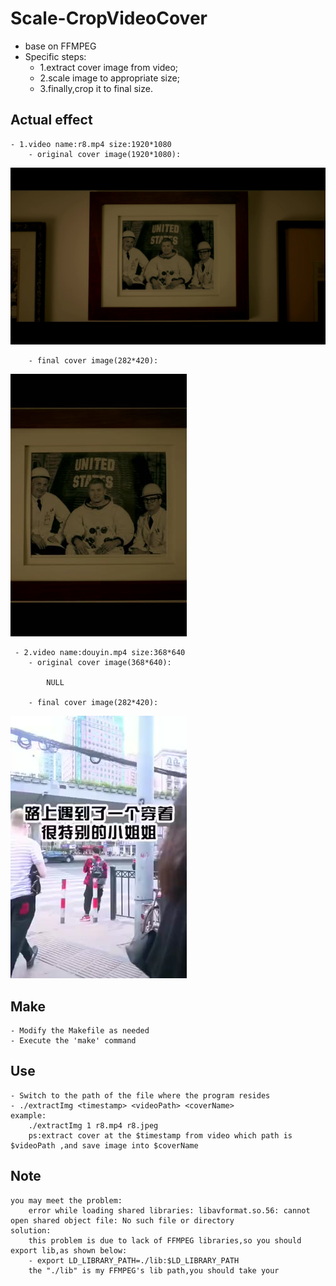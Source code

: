 # Scale-CropVideoCover
- base on FFMPEG
- Specific steps:
    - 1.extract cover image from video;
    - 2.scale image to appropriate size;
    - 3.finally,crop it to final size.
 ## Actual effect
    - 1.video name:r8.mp4 size:1920*1080  
        - original cover image(1920*1080):
        
![image](Source/11111.jpeg) 

        - final cover image(282*420):
        
![image](Source/r8.jpeg)  

     - 2.video name:douyin.mp4 size:368*640  
        - original cover image(368*640): 
        
            NULL  
            
        - final cover image(282*420):
        
![image](Source/douyin.jpeg) 
   
  ## Make
    - Modify the Makefile as needed
    - Execute the 'make' command
  ## Use
    - Switch to the path of the file where the program resides
    - ./extractImg <timestamp> <videoPath> <coverName>
    example:
        ./extractImg 1 r8.mp4 r8.jpeg
        ps:extract cover at the $timestamp from video which path is $videoPath ,and save image into $coverName
    
  ## Note
    you may meet the problem:
        error while loading shared libraries: libavformat.so.56: cannot open shared object file: No such file or directory
    solution:
        this problem is due to lack of FFMPEG libraries,so you should export lib,as shown below:
        - export LD_LIBRARY_PATH=./lib:$LD_LIBRARY_PATH
        the "./lib" is my FFMPEG's lib path,you should take your
      
    
